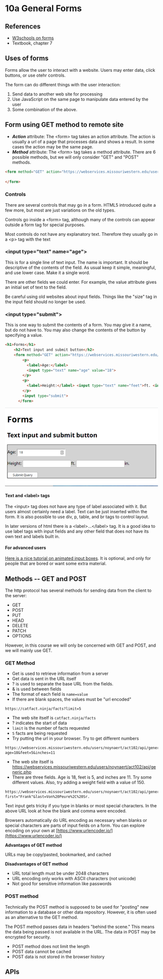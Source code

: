 # 10a General Forms

## References

* [W3schools on forms](https://www.w3schools.com/html/html_forms.asp)
* Textbook, chapter 7

## Uses of forms

Forms allow the user to interact with a website. Users may enter data, click buttons, or use otehr controls.

The form can do different things with the user interaction:

1. Send data to another web site for processing
2. Use JavaScript on the same page to manipulate data entered by the user
3. Some combination of the above.

## Form using GET method to remote site

* ***Action*** attribute: The &lt;form> tag takes an action attribute.  The action is usually a url of a page that processes data and shows a result.  In some cases the action may be the same page.
* ***Method*** attribute: The &lt;form> tag takes a method attribute.  There are 6 possible methods, but we will only consider "GET" and "POST" methods.  

```html
<form method="GET" action="https://webservices.missouriwestern.edu/users/noynaert/act102/api/generic.php">

</form>
```

### Controls

There are several controls that may go in a form.  HTML5 introduced quite a few more, but most are just variations on the old types.

Controls go inside a &lt;form> tag, although many of the controls can appear outside a form tag for special purposes.

Most controls do not have any explanatory text.  Therefore they usually go in a &lt;p> tag with the text

### &lt;input type="text" name="age">

This is for a single line of text input.  The name is important.  It should be descriptive of the contents of the field. As usual keep it simple, meaningful, and use lower case.  Make it a single word.

There are other fields we could enter.  For example, the value attribute gives an initial set of text to the field.

Be careful using old websites about input fields.  Things like the "size" tag in the input field should no longer be used.

### &lt;input type="submit">

This is one way to submit the contents of a form.  You may give it a name, but do not have to.  You may also change the contents of the button by specifying a value.

```html
<h1>Forms</h1>
    <h2>Text input and submit button</h2>
    <form method="GET" action="https://webservices.missouriwestern.edu/users/noynaert/act102/api/generic.php">
        <p>
          <label>Age:</label>
          <input type="text" name="age" value="18"> 
        </p>
        <p>
          <label>Height:</label> <input type="text" name="feet">ft. <input type="text" name="inches">in.
        </p>
        <input type="submit">
      </form>
```
![Example of Text Input in the browser](exampleCode/images/01TextAndSubmit.png)


#### Text and &lt;label> tags

The &lt;input> tag does not have any type of label associated with it.  But users almost certainly need a label. Text can be just inserted within the form.  It is also possible to use div, p, table, and br tags to control layout.

In later versions of html there is a &lt;label>...&lt;/label> tag.  It is a good idea to use label tags with input fields and any other field that does not have its own text and labels built in.

#### For advanced users

[Here is a nice tutorial on animated input boxes](https://www.youtube.com/watch?v=IxRJ8vplzAo).  It is optional, and only for people that are bored or want some extra material.

## Methods -- GET and POST

The http protocol has several methods for sending data from the client to the server:

* GET
* POST
* PUT
* HEAD
* DELETE
* PATCH
* OPTIONS

However, in this course we will only be concerned with GET and POST, and we will mainly use GET.

### GET Method

* Get is used to retrieve information from a server
* Get data is sent in the URL itself
* ? is used to separate the base URL from the fields. 
* & is used between fields
* The format of each field is `name=value`
* If there are blank spaces, the values must be "url encoded"

```
https://catfact.ninja/facts?limit=5
```
* The web site itself is `catfact.ninja/facts`
* ? indicates the start of data
* `limit` is the number of facts requested
* `5` facts are being requested
* Try putting the url in your browser.  Try to get different numbers

```
https://webservices.missouriwestern.edu/users/noynaert/act102/api/generic.php?age=18&feet=5&inches=11
```
* The web site itself is https://webservices.missouriwestern.edu/users/noynaert/act102/api/generic.php
* There are three fields.  Age is 18, feet is 5, and inches are 11.  Try some different values.  Also, try adding a weight field with a value of 150.

```
https://webservices.missouriwestern.edu/users/noynaert/act102/api/generic.php?first="Frank"&last=Von%20Peure%2C%20Sr.
```

Text input gets tricky if you type in blanks or most special characters. In the above URL look at how the blank and comma were encoded.

Browsers automatically do URL encoding as necessary when blanks or special characters are parts of input fields on a form.  You can explore encoding on your own at [https://www.urlencoder.io/](https://www.urlencoder.io/)

**Advantages of GET method**

URLs may be copy/pasted, bookmarked, and cached

**Disadvantages of GET method**

* URL total length must be under 2048 characters
* URL encoding only works with ASCII characters (not unicode)
* Not good for sensitive information like passwords

### POST method

Technically the POST method is supposed to be used for "posting" new information to a database or other data repository.  However, it is often used as an alternative to the GET method.

The POST method passes data in headers "behind the scene."  This means the data being passed is not available in the URL.  The data in POST may be encrypted for security.

* POST method does not limit the length
* POST data cannot be cached
* POST data is not stored in the browser history

## APIs


